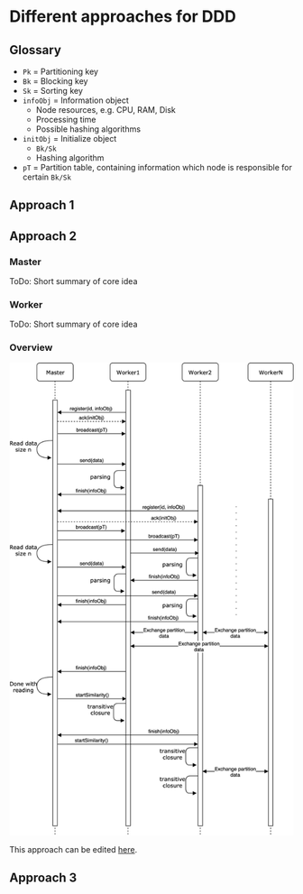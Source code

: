# Different approaches for DDD

## Glossary

* `Pk` = Partitioning key
* `Bk` = Blocking key
* `Sk` = Sorting key
* `infoObj` = Information object
	* Node resources, e.g. CPU, RAM, Disk
	* Processing time
	* Possible hashing algorithms
* `initObj` = Initialize object
	* `Bk/Sk`
	* Hashing algorithm
* `pT` = Partition table, containing information which node is responsible for certain `Bk/Sk`

## Approach 1

## Approach 2

### Master
ToDo: Short summary of core idea

### Worker
ToDo: Short summary of core idea

### Overview

<img src="images/DDD_Approach_2.png">

This approach can be edited [here](https://drive.google.com/file/d/1ibJdajcNLM9g0Ro6HXEOfIPplkyjYgL5/view?usp=sharing).

## Approach 3